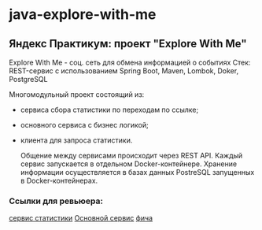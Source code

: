 # java-explore-with-me

## Яндекс Практикум: проект "Explore With Me"

Explore With Me - соц. сеть для обмена информацией о событиях
Стек: REST-сервис с использованием Spring Boot, Maven, Lombok, Doker, PostgreSQL



Многомодульный проект состоящий из:
- сервиса сбора статистики по переходам по ссылке;
- основного сервиса с бизнес логикой;
- клиента для запроса статистики.
  
  Общение между сервисами происходит через REST API.
  Каждый сервис запускается в отдельном Docker-контейнере.
  Хранение информации осуществляется в базах данных PostreSQL запущенных в Docker-контейнерах.

### Ссылки для ревьюера:
[сервис статистики](https://github.com/Victorioussword/java-explore-with-me/pull/3)
[Основной сервис](https://github.com/Victorioussword/java-explore-with-me/pull/4)
[фича](https://github.com/Victorioussword/java-explore-with-me/pull/5)

